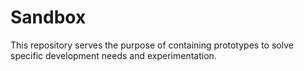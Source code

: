 # Sandbox
This repository serves the purpose of containing prototypes to solve specific development needs and experimentation.
